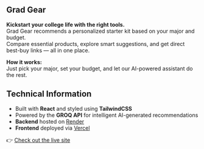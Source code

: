 ## Grad Gear

**Kickstart your college life with the right tools.**  
Grad Gear recommends a personalized starter kit based on your major and budget.  
Compare essential products, explore smart suggestions, and get direct best-buy links — all in one place.

**How it works:**  
Just pick your major, set your budget, and let our AI-powered assistant do the rest.

## 

## Technical Information  

- Built with **React** and styled using **TailwindCSS**  
- Powered by the **GROQ API** for intelligent AI-generated recommendations  
- **Backend** hosted on [Render](https://render.com)  
- **Frontend** deployed via [Vercel](https://vercel.com)

👉 [Check out the live site](https://grad-gear.vercel.app/)
